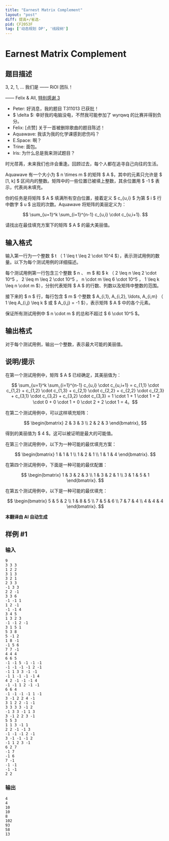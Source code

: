 ```yaml
---
title: "Earnest Matrix Complement"
layout: "post"
diff: 提高+/省选-
pid: CF2053F
tag: ['动态规划 DP', '线段树']
---
```


# Earnest Matrix Complement

## 题目描述

3, 2, 1, ... 我们是 —— RiOI 团队！

—— Felix & All, [特别感谢 3](https://www.luogu.com.cn/problem/T351681)

- Peter: 好消息，我的题目 T311013 已获批！
- $ \delta $: 幸好我的电脑没电，不然我可能参加了 wyrqwq 的比赛并得到负分。
- Felix: \[点赞\] 关于一首被删除歌曲的题目陈述！
- Aquawave: 我该为我的化学课感到悲伤吗？
- E.Space: 啊？
- Trine: 面包。
- Iris: 为什么总是我来测试题目？

时光荏苒，未来我们也许会重逢。回顾过去，每个人都在追寻自己向往的生活。

Aquawave 有一个大小为 $ n \times m $ 的矩阵 $ A $，其中的元素只允许是 $ [1, k] $ 区间内的整数。矩阵中的一些位置已被填上整数，其余位置用 $ -1 $ 表示，代表尚未填充。

你的任务是将矩阵 $ A $ 填满所有空白位置，接着定义 $ c_{u,i} $ 为第 $ i $ 行中数字 $ u $ 出现的次数。Aquawave 将矩阵的美丽定义为：

$$ \sum_{u=1}^k \sum_{i=1}^{n-1} c_{u,i} \cdot c_{u,i+1}. $$

请找出在最佳填充方案下的矩阵 $ A $ 的最大美丽值。

## 输入格式

输入第一行为一个整数 $ t $（$ 1 \leq t \leq 2 \cdot 10^4 $），表示测试用例的数量。以下为每个测试用例的详细描述。

每个测试用例第一行包含三个整数 $ n $、$ m $ 和 $ k $（$ 2 \leq n \leq 2 \cdot 10^5 $，$ 2 \leq m \leq 2 \cdot 10^5 $，$ n \cdot m \leq 6 \cdot 10^5 $，$ 1 \leq k \leq n \cdot m $），分别代表矩阵 $ A $ 的行数、列数以及矩阵中整数的范围。

接下来的 $ n $ 行，每行包含 $ m $ 个整数 $ A_{i,1}, A_{i,2}, \ldots, A_{i,m} $（$ 1 \leq A_{i,j} \leq k $ 或 $ A_{i,j} = -1 $），表示矩阵 $ A $ 中的各个元素。

保证所有测试用例中 $ n \cdot m $ 的总和不超过 $ 6 \cdot 10^5 $。

## 输出格式

对于每个测试用例，输出一个整数，表示最大可能的美丽值。

## 说明/提示

在第一个测试用例中，矩阵 $ A $ 已经确定，其美丽值为：

$$ \sum_{u=1}^k \sum_{i=1}^{n-1} c_{u,i} \cdot c_{u,i+1} = c_{1,1} \cdot c_{1,2} + c_{1,2} \cdot c_{1,3} + c_{2,1} \cdot c_{2,2} + c_{2,2} \cdot c_{2,3} + c_{3,1} \cdot c_{3,2} + c_{3,2} \cdot c_{3,3} = 1 \cdot 1 + 1 \cdot 1 + 2 \cdot 0 + 0 \cdot 1 + 0 \cdot 2 + 2 \cdot 1 = 4。$$

在第二个测试用例中，可以这样填充矩阵：

$$ \begin{bmatrix} 2 & 3 & 3 \\ 2 & 2 & 3 \end{bmatrix}, $$

得到的美丽值为 $ 4 $。这可以被证明是最大的可能值。

在第三个测试用例中，以下为一种可能的最优填充方案：

$$ \begin{bmatrix} 1 & 1 & 1 \\ 1 & 2 & 1 \\ 1 & 1 & 4 \end{bmatrix}. $$

在第四个测试用例中，下面是一种可能的最优配置：

$$ \begin{bmatrix} 1 & 3 & 2 & 3 \\ 1 & 3 & 2 & 1 \\ 3 & 1 & 5 & 1 \end{bmatrix}. $$

在第五个测试用例中，以下是一种可能的最优填充：

$$ \begin{bmatrix} 5 & 5 & 2 \\ 1 & 8 & 5 \\ 7 & 5 & 6 \\ 7 & 7 & 4 \\ 4 & 4 & 4 \end{bmatrix}. $$

 **本翻译由 AI 自动生成**

## 样例 #1

### 输入

```
9
3 3 3
1 2 2
3 1 3
3 2 1
2 3 3
-1 3 3
2 2 -1
3 3 6
-1 -1 1
1 2 -1
-1 -1 4
3 4 5
1 3 2 3
-1 -1 2 -1
3 1 5 1
5 3 8
5 -1 2
1 8 -1
-1 5 6
7 7 -1
4 4 4
6 6 5
-1 -1 5 -1 -1 -1
-1 -1 -1 -1 2 -1
-1 1 3 3 -1 -1
-1 1 -1 -1 -1 4
4 2 -1 -1 -1 4
-1 -1 1 2 -1 -1
6 6 4
-1 -1 -1 -1 1 -1
3 -1 2 2 4 -1
3 1 2 2 -1 -1
3 3 3 3 -1 2
-1 3 3 -1 1 3
3 -1 2 2 3 -1
5 5 3
1 1 3 -1 1
2 2 -1 -1 3
-1 -1 -1 2 -1
3 -1 -1 -1 2
-1 1 2 3 -1
6 2 7
-1 7
-1 6
7 -1
-1 -1
-1 -1
2 2
```

### 输出

```
4
4
10
10
8
102
93
58
13
```

